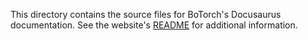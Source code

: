 This directory contains the source files for BoTorch's Docusaurus documentation.
See the website's [README](../website/README.md) for additional information.
